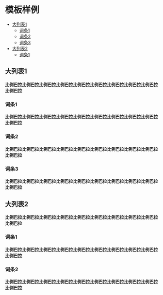 
# 模板样例

[^1]: 目录部分
- [大列表1](#1)
	* [词条1](#1.1)
	* [词条2](#1.2)
	* [词条3](#1.3)
- [大列表2](#2)
	* [词条1](#2.2)

<h2 id="1">大列表1<h4 />

比例巴拉比例巴拉比例巴拉比例巴拉比例巴拉比例巴拉比例巴拉比例巴拉比例巴拉比例巴拉

<h3 id="1.1">词条1<h4 />

比例巴拉比例巴拉比例巴拉比例巴拉比例巴拉比例巴拉比例巴拉比例巴拉比例巴拉比例巴拉

<h3 id="1.2">词条2<h4 />

比例巴拉比例巴拉比例巴拉比例巴拉比例巴拉比例巴拉比例巴拉比例巴拉比例巴拉比例巴拉

<h3 id="1.3">词条3<h4 />

比例巴拉比例巴拉比例巴拉比例巴拉比例巴拉比例巴拉比例巴拉比例巴拉比例巴拉比例巴拉

<h2 id="2">大列表2<h4 />

比例巴拉比例巴拉比例巴拉比例巴拉比例巴拉比例巴拉比例巴拉比例巴拉比例巴拉比例巴拉

<h3 id="2.1">词条1<h4 />

比例巴拉比例巴拉比例巴拉比例巴拉比例巴拉比例巴拉比例巴拉比例巴拉比例巴拉比例巴拉

<h3 id="2.2">词条2<h4 />

比例巴拉比例巴拉比例巴拉比例巴拉比例巴拉比例巴拉比例巴拉比例巴拉比例巴拉比例巴拉

